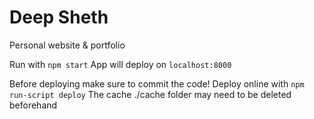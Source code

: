 # Deep Sheth

Personal website & portfolio

Run with `npm start`
App will deploy on `localhost:8000`

Before deploying make sure to commit the code!
Deploy online with `npm run-script deploy`
The cache ./cache folder may need to be deleted beforehand
